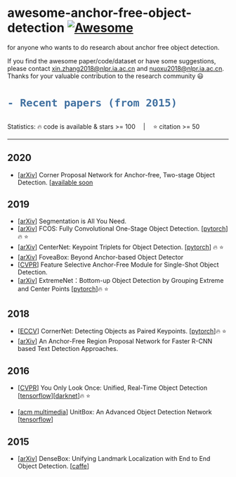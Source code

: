 # awesome-anchor-free-object-detection [![Awesome](https://awesome.re/badge.svg)](https://awesome.re)
for anyone who wants to do research about anchor free object detection.   

If you find the awesome paper/code/dataset or have some suggestions, please contact xin.zhang2018@nlpr.ia.ac.cn and nuoxu2018@nlpr.ia.ac.cn. Thanks for your valuable contribution to the research community :smiley:   

<h1> 

```diff
- Recent papers (from 2015)
```

</h1>

Statistics: :fire: code is available & stars >= 100 &emsp;|&emsp; :star: citation >= 50

---
## 2020
- [[arXiv](https://arxiv.org/pdf/2007.13816.pdf)] Corner Proposal Network for Anchor-free, Two-stage Object Detection. [[available soon](https://github.com/Duankaiwen/CPNDet)
## 2019
- [[arXiv](https://arxiv.org/pdf/1904.13300v1.pdf)] Segmentation is All You Need.
- [[arXiv](https://arxiv.org/pdf/1904.01355.pdf)] FCOS: Fully Convolutional One-Stage Object Detection. [[pytorch](https://github.com/tianzhi0549/FCOS)]:fire: :star:
- [[arXiv](https://arxiv.org/pdf/1904.08189.pdf)] CenterNet: Keypoint Triplets for Object Detection. [[pytorch](https://github.com/Duankaiwen/CenterNet)]  :fire: :star:
- [[arXiv](https://arxiv.org/pdf/1904.03797v1.pdf)] FoveaBox: Beyond Anchor-based Object Detector
- [[CVPR](https://arxiv.org/pdf/1903.00621.pdf)] Feature Selective Anchor-Free Module for Single-Shot Object Detection.
- [[arXiv](https://arxiv.org/pdf/1901.08043.pdf)] ExtremeNet：Bottom-up Object Detection by Grouping Extreme and Center Points  [[pytorch](https://github.com/xingyizhou/ExtremeNet)]:fire: :star:
## 2018
- [[ECCV](https://arxiv.org/pdf/1808.01244.pdf)] CornerNet: Detecting Objects as Paired Keypoints. [[pytorch](https://github.com/princeton-vl/CornerNet)]:fire: :star:
- [[arXiv](https://arxiv.org/ftp/arxiv/papers/1804/1804.09003.pdf)] An Anchor-Free Region Proposal Network for Faster R-CNN based Text Detection Approaches.

## 2016
- [[CVPR](http://openaccess.thecvf.com/content_cvpr_2016/papers/Redmon_You_Only_Look_CVPR_2016_paper.pdf)] You Only Look Once: Unified, Real-Time Object Detection  [[tensorflow](https://github.com/hizhangp/yolo_tensorflow)][[darknet](https://github.com/pjreddie/darknet)]:fire: :star:

- [[acm multimedia](https://arxiv.org/pdf/1608.01471.pdf)] UnitBox: An Advanced Object Detection Network  [[tensorflow](https://github.com/zhimingluo/UnitBox_TF)]

## 2015
- [[arXiv](https://arxiv.org/pdf/1509.04874.pdf)] DenseBox: Unifying Landmark Localization with End to End Object Detection. [[caffe](https://github.com/yangyi02/densebox)]



